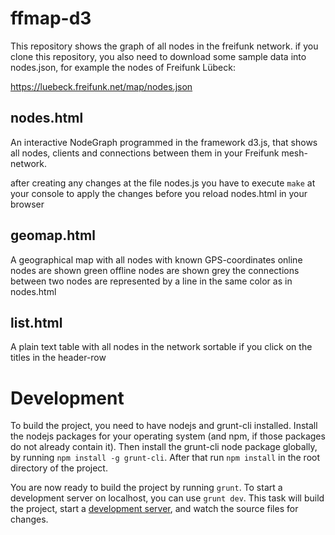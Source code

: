 ffmap-d3
========

This repository shows the graph of all nodes in the freifunk network.
if you clone this repository, you also need to download some sample data into nodes.json, for example the nodes of Freifunk Lübeck:

https://luebeck.freifunk.net/map/nodes.json

nodes.html
--------
An interactive NodeGraph programmed in the framework d3.js, that shows all nodes, clients and connections between them in your Freifunk mesh-network.

after creating any changes at the file nodes.js
you have to execute `make` at your console  to apply the changes before you reload nodes.html in your browser


geomap.html
--------
A geographical map with all nodes with known GPS-coordinates
online nodes are shown green
offline nodes are shown grey
the connections between two nodes are represented by a line in the same color as in nodes.html


list.html
--------
A plain text table with all nodes in the network
sortable if you click on the titles in the header-row

Development
===========

To build the project, you need to have nodejs and grunt-cli installed.
Install the nodejs packages for your operating system (and npm, if those packages do not already contain it).
Then install the grunt-cli node package globally, by running `npm install -g grunt-cli`.
After that run `npm install` in the root directory of the project.

You are now ready to build the project by running `grunt`. To start a development server on localhost,
you can use `grunt dev`. This task will build the project, start a [development server](http://localhost:8000/),
and watch the source files for changes.
